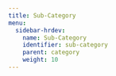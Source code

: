 ```yaml
---
title: Sub-Category
menu:
  sidebar-hrdev:
    name: Sub-Category
    identifier: sub-category
    parent: category
    weight: 10
---
```

